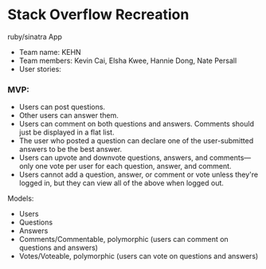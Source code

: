  # Stack Overflow Recreation
  ruby/sinatra App

 * Team name: KEHN
 * Team members: Kevin Cai, Elsha Kwee, Hannie Dong, Nate Persall
 * User stories:

### MVP:
- Users can post questions.  
- Other users can answer them.
- Users can comment on both questions and answers. Comments should just be displayed in a flat list.
- The user who posted a question can declare one of the user-submitted answers to be the best answer.
- Users can upvote and downvote questions, answers, and comments—only one vote per user for each question, answer, and comment.
- Users cannot add a question, answer, or comment or vote unless they're logged in, but they can view all of the above when logged out.


Models: 
- Users
- Questions
- Answers
- Comments/Commentable, polymorphic (users can comment on questions and answers)
- Votes/Voteable, polymorphic (users can vote on questions and answers)
